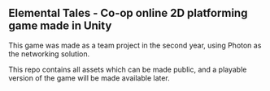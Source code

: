## Elemental Tales - Co-op online 2D platforming game made in Unity

This game was made as a team project in the second year, using Photon as the networking solution.

This repo contains all assets which can be made public, and a playable version of the game will be made available later.
